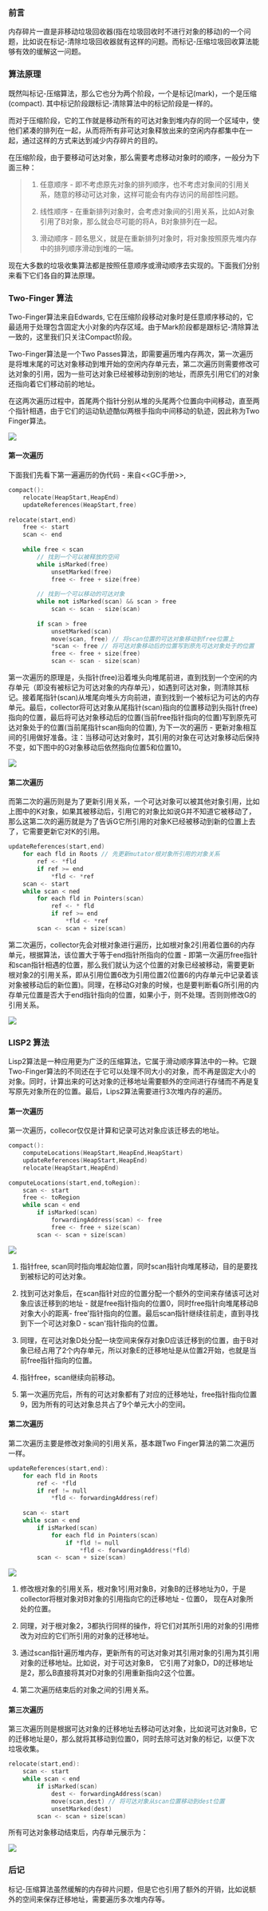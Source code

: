 ### 前言
内存碎片一直是非移动垃圾回收器(指在垃圾回收时不进行对象的移动)的一个问题，比如说在标记-清除垃圾回收器就有这样的问题。而标记-压缩垃圾回收算法能够有效的缓解这一问题。
### 算法原理
既然叫标记-压缩算法，那么它也分为两个阶段，一个是标记(mark)，一个是压缩(compact). 其中标记阶段跟标记-清除算法中的标记阶段是一样的。

而对于压缩阶段，它的工作就是移动所有的可达对象到堆内存的同一个区域中，使他们紧凑的排列在一起，从而将所有非可达对象释放出来的空闲内存都集中在一起，通过这样的方式来达到减少内存碎片的目的。

在压缩阶段，由于要移动可达对象，那么需要考虑移动对象时的顺序，一般分为下面三种：
> 1. 任意顺序 - 即不考虑原先对象的排列顺序，也不考虑对象间的引用关系，随意的移动可达对象，这样可能会有内存访问的局部性问题。
> 
> 2. 线性顺序 - 在重新排列对象时，会考虑对象间的引用关系，比如A对象引用了B对象，那么就会尽可能的将A，B对象排列在一起。
> 
> 3. 滑动顺序 - 顾名思义，就是在重新排列对象时，将对象按照原先堆内存中的排列顺序滑动到堆的一端。

现在大多数的垃圾收集算法都是按照任意顺序或滑动顺序去实现的。下面我们分别来看下它们各自的算法原理。
### Two-Finger 算法
Two-Finger算法来自Edwards, 它在压缩阶段移动对象时是任意顺序移动的，它最适用于处理包含固定大小对象的内存区域。由于Mark阶段都是跟标记-清除算法一致的，这里我们只关注Compact阶段。

Two-Finger算法是一个Two Passes算法，即需要遍历堆内存两次，第一次遍历是将堆末尾的可达对象移动到堆开始的空闲内存单元去，第二次遍历则需要修改可达对象的引用，因为一些可达对象已经被移动到别的地址，而原先引用它们的对象还指向着它们移动前的地址。

在这两次遍历过程中，首尾两个指针分别从堆的头尾两个位置向中间移动，直至两个指针相遇，由于它们的运动轨迹酷似两根手指向中间移动的轨迹，因此称为Two Finger算法。

![](2.4.4/1.png)
#### 第一次遍历
下面我们先看下第一遍遍历的伪代码 - 来自<<GC手册>>,
```c++
compact():
    relocate(HeapStart,HeapEnd)
    updateReferences(HeapStart,free)
 
relocate(start,end)
    free <- start
    scan <- end
 
    while free < scan 
        // 找到一个可以被释放的空间
        while isMarked(free)
            unsetMarked(free)
            free <- free + size(free)
 
        // 找到一个可以移动的可达对象
        while not isMarked(scan) && scan > free
            scan <- scan - size(scan)
 
        if scan > free
            unsetMarked(scan)
            move(scan, free) // 将scan位置的可达对象移动到free位置上
            *scan <- free // 将可达对象移动后的位置写到原先可达对象处于的位置
            free <- free + size(free)
            scan <- scan - size(scan)
```
第一次遍历的原理是，头指针(free)沿着堆头向堆尾前进，直到找到一个空闲的内存单元（即没有被标记为可达对象的内存单元），如遇到可达对象，则清除其标记。接着尾指针(scan)从堆尾向堆头方向前进，直到找到一个被标记为可达的内存单元。最后，collector将可达对象从尾指针(scan)指向的位置移动到头指针(free)指向的位置，最后将可达对象移动后的位置(当前free指针指向的位置)写到原先可达对象处于的位置(当前尾指针scan指向的位置), 为下一次的遍历 - 更新对象相互间的引用做好准备。注：当移动可达对象时，其引用的对象在可达对象移动后保持不变，如下图中的G对象移动后依然指向位置5和位置10。

![](2.4.4/2.png)
#### 第二次遍历
而第二次的遍历则是为了更新引用关系，一个可达对象可以被其他对象引用，比如上图中的K对象，如果其被移动后，引用它的对象比如说G并不知道它被移动了，那么这第二次的遍历就是为了告诉G它所引用的对象K已经被移动到新的位置上去了，它需要更新它对K的引用。
```c++
updateReferences(start,end)
    for each fld in Roots // 先更新mutator根对象所引用的对象关系
        ref <- *fld
        if ref >= end
            *fld <- *ref 
    scan <- start
    while scan < ned
        for each fld in Pointers(scan)
            ref <- * fld
            if ref >= end 
                *fld <- *ref
        scan <- scan + size(scan)
```
第二次遍历，collector先会对根对象进行遍历，比如根对象2引用着位置6的内存单元，根据算法，该位置大于等于end指针所指向的位置 - 即第一次遍历free指针和scan指针相遇的位置，那么我们就认为这个位置的对象已经被移动，需要更新根对象2的引用关系，即从引用位置6改为引用位置2(位置6的内存单元中记录着该对象被移动后的新位置)。同理，在移动G对象的时候，也是要判断看G所引用的内存单元位置是否大于end指针指向的位置，如果小于，则不处理。否则则修改G的引用关系。

![](2.4.4/3.png)
### LISP2 算法
Lisp2算法是一种应用更为广泛的压缩算法，它属于滑动顺序算法中的一种。它跟Two-Finger算法的不同还在于它可以处理不同大小的对象，而不再是固定大小的对象。同时，计算出来的可达对象的迁移地址需要额外的空间进行存储而不再是复写原先对象所在的位置。最后，Lips2算法需要进行3次堆内存的遍历。
#### 第一次遍历
第一次遍历，collecor仅仅是计算和记录可达对象应该迁移去的地址。
```c++
compact():
    computeLocations(HeapStart,HeapEnd,HeapStart)
    updateReferences(HeapStart,HeapEnd)
    relocate(HeapStart,HeapEnd)
 
computeLocations(start,end,toRegion):
    scan <- start
    free <- toRegion
    while scan < end
        if isMarked(scan)
            forwardingAddress(scan) <- free
            free <- free + size(scan)
        scan <- scan + size(scan)
```
![](2.4.4/4.png)

1. 指针free, scan同时指向堆起始位置，同时scan指针向堆尾移动，目的是要找到被标记的可达对象。

2. 找到可达对象后，在scan指针对应的位置分配一个额外的空间来存储该可达对象应该迁移到的地址 - 就是free指针指向的位置0，同时free指针向堆尾移动B对象大小的距离- free'指针指向的位置。最后scan指针继续往前走，直到寻找到下一个可达对象D - scan'指针指向的位置。

3. 同理，在可达对象D处分配一块空间来保存对象D应该迁移到的位置，由于B对象已经占用了2个内存单元，所以对象E的迁移地址是从位置2开始，也就是当前free指针指向的位置。

4. 指针free，scan继续向前移动。

5. 第一次遍历完后，所有的可达对象都有了对应的迁移地址，free指针指向位置9，因为所有的可达对象总共占了9个单元大小的空间。
#### 第二次遍历
第二次遍历主要是修改对象间的引用关系，基本跟Two Finger算法的第二次遍历一样。
```c++
updateReferences(start,end):
    for each fld in Roots
        ref <- *fld
        if ref != null
            *fld <- forwardingAddress(ref)
 
    scan <- start
    while scan < end
        if isMarked(scan)
            for each fld in Pointers(scan)
                if *fld != null
                    *fld <- forwardingAddress(*fld)
        scan <- scan + size(scan)
```
![](2.4.4/5.png)

1. 修改根对象的引用关系，根对象1引用对象B，对象B的迁移地址为0，于是collector将根对象对B对象的引用指向它的迁移地址 - 位置0， 现在A对象所处的位置。

2. 同理，对于根对象2，3都执行同样的操作，将它们对其所引用的对象的引用修改为对应的它们所引用的对象的迁移地址。

3. 通过scan指针遍历堆内存，更新所有的可达对象对其引用对象的引用为其引用对象的迁移地址。比如说，对于可达对象B， 它引用了对象D，D的迁移地址是2，那么B直接将其对D对象的引用重新指向2这个位置。

4. 第二次遍历结束后的对象之间的引用关系。
#### 第三次遍历
第三次遍历则是根据可达对象的迁移地址去移动可达对象，比如说可达对象B，它的迁移地址是0，那么就将其移动到位置0，同时去除可达对象的标记，以便下次垃圾收集。
```c++
relocate(start,end):
    scan <- start
    while scan < end
        if isMarked(scan)
            dest <- forwardingAddress(scan)
            move(scan,dest) // 将可达对象从scan位置移动到dest位置
            unsetMarked(dest)
        scan <- scan + size(scan)
```
所有可达对象移动结束后，内存单元展示为：

![](2.4.4/6.png)
### 后记
标记-压缩算法虽然缓解的内存碎片问题，但是它也引用了额外的开销，比如说额外的空间来保存迁移地址，需要遍历多次堆内存等。
